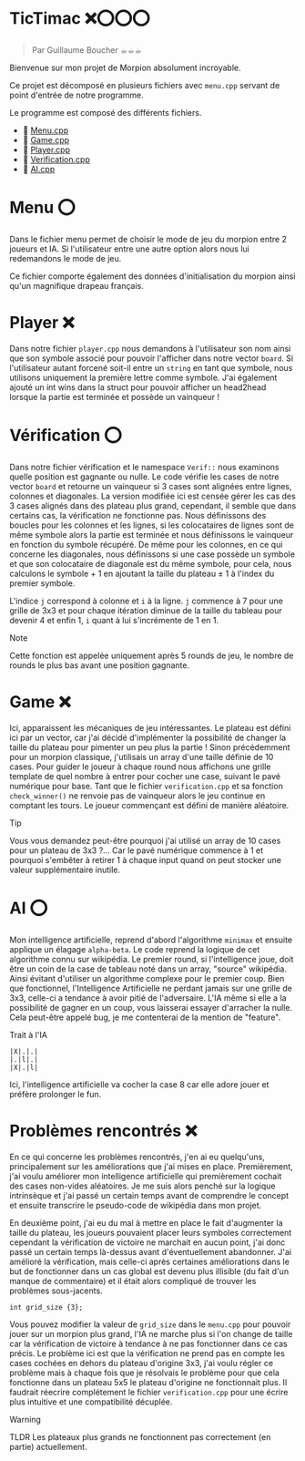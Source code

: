 # TicTimac ❌⭕⭕⭕

> Par Guillaume Boucher ☕︎☕︎☕︎

Bienvenue sur mon projet de Morpion absolument incroyable.

Ce projet est décomposé en plusieurs fichiers avec `menu.cpp` servant de point d'entrée de notre programme. 

Le programme est composé des différents fichiers. 

- 💾 [Menu.cpp](/src/menu.cpp)
- 💾 [Game.cpp](/src/game.cpp)
- 💾 [Player.cpp](/src/player.cpp)
- 💾 [Verification.cpp](/src/verification.cpp) 
- 💾 [AI.cpp](/src/ai.cpp)

# Menu ⭕

Dans le fichier menu permet de choisir le mode de jeu du morpion entre 2 joueurs et IA. Si l'utilisateur entre une autre option alors nous lui redemandons le mode de jeu.

Ce fichier comporte également des données d'initialisation du morpion ainsi qu'un magnifique drapeau français.

# Player ❌

Dans notre fichier `player.cpp` nous demandons à l'utilisateur son nom ainsi que son symbole associé pour pouvoir l'afficher dans notre vector `board`. Si l'utilisateur autant forcené soit-il entre un `string` en tant que symbole, nous utilisons uniquement la première lettre comme symbole. J'ai également ajouté un int wins dans la struct pour pouvoir afficher un head2head lorsque la partie est terminée et possède un vainqueur !

# Vérification ⭕

Dans notre fichier vérification et le namespace `Verif::` nous examinons quelle position est gagnante ou nulle. Le code vérifie les cases de notre vector `board` et retourne un vainqueur si 3 cases sont alignées entre lignes, colonnes et diagonales. La version modifiée ici est censée gérer les cas des 3 cases alignés dans des plateau plus grand, cependant, il semble que dans certains cas, la vérification ne fonctionne pas. Nous définissons des boucles pour les colonnes et les lignes, si les colocataires de lignes sont de même symbole alors la partie est terminée et nous définissons le vainqueur en fonction du symbole récupéré. De même pour les colonnes, en ce qui concerne les diagonales, nous définissons si une case possède un symbole et que son colocataire de diagonale est du même symbole, pour cela, nous calculons le symbole + 1 en ajoutant la taille du plateau ± 1 à l'index du premier symbole.

L'indice `j` correspond à colonne et `i` à la ligne. `j` commence à 7 pour une grille de 3x3 et pour chaque itération diminue de la taille du tableau pour devenir 4 et enfin 1, `i` quant à lui s'incrémente de 1 en 1.

> [!NOTE]  
>  Cette fonction est appelée uniquement après 5 rounds de jeu, le nombre de rounds le plus bas avant une position gagnante.

# Game ❌

Ici, apparaissent les mécaniques de jeu intéressantes. Le plateau est défini ici par un vector, car j'ai décidé d'implémenter la possibilité de changer la taille du plateau pour pimenter un peu plus la partie ! Sinon précédemment pour un morpion classique, j'utilisais un array d'une taille définie de 10 cases. Pour guider le joueur à chaque round nous affichons une grille template de quel nombre à entrer pour cocher une case, suivant le pavé numérique pour base. Tant que le fichier `verification.cpp` et sa fonction `check_winner()` ne renvoie pas de vainqueur alors le jeu continue en comptant les tours. Le joueur commençant est défini de manière aléatoire.

> [!TIP]  
> Vous vous demandez peut-être pourquoi j'ai utilisé un array de 10 cases pour un plateau de 3x3 ?... Car le pavé numérique commence à 1 et pourquoi s'embêter à retirer 1 à chaque input quand on peut stocker une valeur supplémentaire inutile. 
> 
# AI ⭕

Mon intelligence artificielle, reprend d'abord l'algorithme `minimax` et ensuite applique un élagage `alpha-beta`. Le code reprend la logique de cet algorithme connu sur wikipédia. Le premier round, si l'intelligence joue, doit être un coin de la case de tableau noté dans un array, "source" wikipédia. Ainsi évitant d'utiliser un algorithme complexe pour le premier coup. Bien que fonctionnel, l'Intelligence Artificielle ne perdant jamais sur une grille de 3x3, celle-ci a tendance à avoir pitié de l'adversaire. L'IA même si elle a la possibilité de gagner en un coup, vous laisserai essayer d'arracher la nulle. Cela peut-être appelé bug, je me contenterai de la mention de "feature".

Trait à l'IA

```
|X|.|.|
|.|l|.|
|X|.|l|
```

Ici, l'intelligence artificielle va cocher la case 8 car elle adore jouer et préfère prolonger le fun.

# Problèmes rencontrés ❌

En ce qui concerne les problèmes rencontrés, j'en ai eu quelqu'uns, principalement sur les améliorations que j'ai mises en place. Premièrement, j'ai voulu améliorer mon intelligence artificielle qui premièrement cochait des cases non-vides aléatoires. Je me suis alors penché sur la logique intrinsèque et j'ai passé un certain temps avant de comprendre le concept et ensuite transcrire le pseudo-code de wikipédia dans mon projet. 

En deuxième point, j'ai eu du mal à mettre en place le fait d'augmenter la taille du plateau, les joueurs pouvaient placer leurs symboles correctement cependant la vérification de victoire ne marchait en aucun point, j'ai donc passé un certain temps là-dessus avant d'éventuellement abandonner. J'ai amélioré la vérification, mais celle-ci après certaines améliorations dans le but de fonctionner dans un cas global est devenu plus illisible (du fait d'un manque de commentaire) et il était alors compliqué de trouver les problèmes sous-jacents. 

`int grid_size {3};`

Vous pouvez modifier la valeur de `grid_size` dans le `menu.cpp` pour pouvoir jouer sur un morpion plus grand, l'IA ne marche plus si l'on change de taille car la vérification de victoire à tendance à ne pas fonctionner dans ce cas précis. Le problème ici est que la vérification ne prend pas en compte les cases cochées en dehors du plateau d'origine 3x3, j'ai voulu régler ce problème mais à chaque fois que je résolvais le problème pour que cela fonctionne dans un plateau 5x5 le plateau d'origine ne fonctionnait plus. Il faudrait réecrire complétement le fichier `verification.cpp` pour une écrire plus intuitive et une compatibilité décuplée.

> [!WARNING]  
> TLDR
> Les plateaux plus grands ne fonctionnent pas correctement (en partie) actuellement.